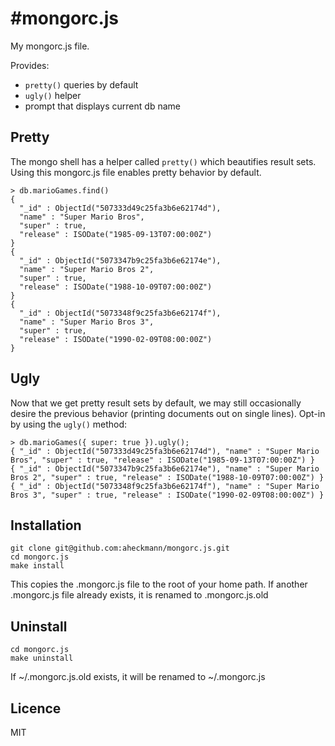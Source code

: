 
#mongorc.js
===============

My mongorc.js file.

Provides:

  - `pretty()` queries by default
  - `ugly()` helper
  - prompt that displays current db name

## Pretty

The mongo shell has a helper called `pretty()` which beautifies result sets. Using this mongorc.js file enables pretty behavior by default.

    > db.marioGames.find()
    {
      "_id" : ObjectId("507333d49c25fa3b6e62174d"),
      "name" : "Super Mario Bros",
      "super" : true,
      "release" : ISODate("1985-09-13T07:00:00Z")
    }
    {
      "_id" : ObjectId("5073347b9c25fa3b6e62174e"),
      "name" : "Super Mario Bros 2",
      "super" : true,
      "release" : ISODate("1988-10-09T07:00:00Z")
    }
    {
      "_id" : ObjectId("5073348f9c25fa3b6e62174f"),
      "name" : "Super Mario Bros 3",
      "super" : true,
      "release" : ISODate("1990-02-09T08:00:00Z")
    }

## Ugly

Now that we get pretty result sets by default, we may still occasionally desire the previous behavior (printing documents out on single lines). Opt-in by using the `ugly()` method:

    > db.marioGames({ super: true }).ugly();
    { "_id" : ObjectId("507333d49c25fa3b6e62174d"), "name" : "Super Mario Bros", "super" : true, "release" : ISODate("1985-09-13T07:00:00Z") }
    { "_id" : ObjectId("5073347b9c25fa3b6e62174e"), "name" : "Super Mario Bros 2", "super" : true, "release" : ISODate("1988-10-09T07:00:00Z") }
    { "_id" : ObjectId("5073348f9c25fa3b6e62174f"), "name" : "Super Mario Bros 3", "super" : true, "release" : ISODate("1990-02-09T08:00:00Z") }


## Installation

    git clone git@github.com:aheckmann/mongorc.js.git
    cd mongorc.js
    make install

This copies the .mongorc.js file to the root of your home path.
If another .mongorc.js file already exists, it is renamed to .mongorc.js.old

## Uninstall

    cd mongorc.js
    make uninstall

If ~/.mongorc.js.old exists, it will be renamed to ~/.mongorc.js

## Licence

MIT
